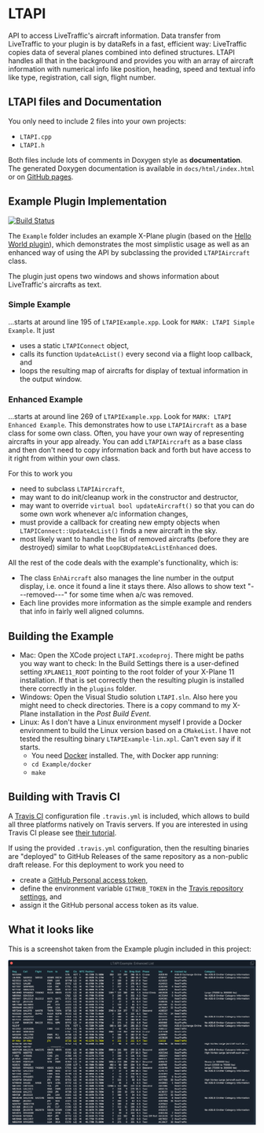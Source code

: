 # LTAPI

API to access LiveTraffic's aircraft information.
Data transfer from LiveTraffic to your plugin is by dataRefs in a fast, efficient way: LiveTraffic copies data of several planes combined into defined structures. LTAPI handles all that in the background and provides you with an array of aircraft information with numerical info like position, heading, speed and textual info like type, registration, call sign, flight number.

## LTAPI files and Documentation

You only need to include 2 files into your own projects:

- `LTAPI.cpp`
- `LTAPI.h`

Both files include lots of comments in Doxygen style as **documentation**. The generated Doxygen documentation is available in `docs/html/index.html` or on
[GitHub pages](https://twinfan.github.io/LTAPI/html/index.html).

## Example Plugin Implementation

[![Build Status](https://travis-ci.com/TwinFan/LTAPI.svg?branch=master)](https://travis-ci.com/TwinFan/LTAPI)

The `Example` folder includes an example X-Plane plugin (based on the [Hello World plugin](https://developer.x-plane.com/code-sample/hello-world-sdk-3/)), which demonstrates the most simplistic usage as well as an enhanced way of using the API by subclassing the provided `LTAPIAircraft` class.

The plugin just opens two windows and shows information about LiveTraffic's aircrafts as text.

### Simple Example

...starts at around line 195 of `LTAPIExample.xpp`. Look for `MARK: LTAPI Simple Example`. It just

- uses a static `LTAPIConnect` object,
- calls its function `UpdateAcList()` every second via a flight loop callback, and
- loops the resulting map of aircrafts for display of textual information in the output window.

### Enhanced Example

...starts at around line 269 of `LTAPIExample.xpp`. Look for `MARK: LTAPI Enhanced Example`. This demonstrates how to use `LTAPIAircraft` as a base class for some own class. Often, you have your own way of representing aircrafts in your app already. You can add `LTAPIAircraft` as a base class and then don't need to copy information back and forth but have access to it right from within your own class.

For this to work you

- need to subclass `LTAPIAircraft`,
- may want to do init/cleanup work in the constructor and destructor,
- may want to override `virtual bool updateAircraft()` so that you can do some own work whenever a/c information changes,
- must provide a callback for creating new empty objects when `LTAPIConnect::UpdateAcList()` finds a new aircraft in the sky.
- most likely want to handle the list of removed aircrafts (before they are destroyed) similar to what `LoopCBUpdateAcListEnhanced` does.

All the rest of the code deals with the example's functionality, which is:

- The class `EnhAircraft` also manages the line number in the output display, i.e. once it found a line it stays there. Also allows to show text "---removed---" for some time when a/c was removed.
- Each line provides more information as the simple example and renders that info in fairly well aligned columns.

## Building the Example

- Mac: Open the XCode project `LTAPI.xcodeproj`. There might be paths you way want to check: In the Build Settings there is a user-defined setting `XPLANE11_ROOT` pointing to the root folder of your X-Plane 11 installation. If that is set correctly then the resulting plugin is installed there correctly in the `plugins` folder.
- Windows: Open the Visual Studio solution `LTAPI.sln`. Also here you might need to check directories. There is a copy command to my X-Plane installation in the _Post Build Event_.
- Linux: As I don't have a Linux environment myself I provide a Docker environment to build the Linux version based on a `CMakeList`. I have not tested the resulting binary `LTAPIExample-lin.xpl`. Can't even say if it starts.
  - You need [Docker](https://www.docker.com/get-started) installed. The, with Docker app running:
  - `cd Example/docker`
  - `make`

## Building with Travis CI

A [Travis CI](https://travis-ci.com/) configuration file `.travis.yml` is included,
which allows to build all three platforms natively on Travis servers.
If you are interested in using Travis CI please see
[their tutorial](https://docs.travis-ci.com/user/tutorial/).

If using the provided `.travis.yml` configuration, then the resulting
binaries are "deployed" to GitHub Releases of the same repository
as a non-public draft release. For this deployment to work you need to

- create a [GitHub Personal access token](https://github.com/settings/tokens),
- define the environment variable `GITHUB_TOKEN` in the
  [Travis repository settings](https://docs.travis-ci.com/user/environment-variables/#defining-variables-in-repository-settings), and
- assign it the GitHub personal access token as its value.

## What it looks like

This is a screenshot taken from the Example plugin included in this project:

![LTAPI Example Screenshot](Example/LTAPIExample.png)
